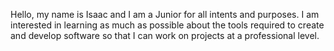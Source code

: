 Hello, my name is Isaac and I am a Junior for all intents and purposes. I am 
interested in learning as much as possible about the tools required 
to create and develop software so that I can work on projects at a professional level.
